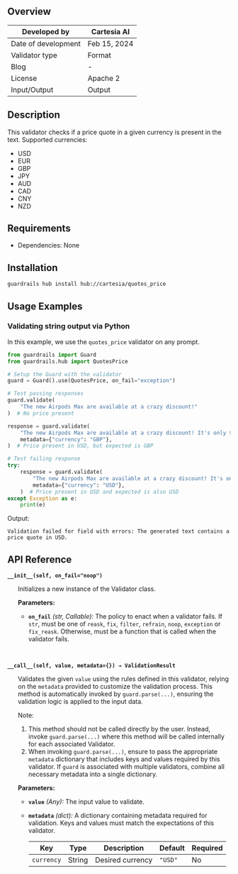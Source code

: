 ## Overview

| Developed by | Cartesia AI |
| --- | --- |
| Date of development | Feb 15, 2024 |
| Validator type | Format |
| Blog | - |
| License | Apache 2 |
| Input/Output | Output |

## Description

This validator checks if a price quote in a given currency is present in the text. Supported currencies:
- USD
- EUR
- GBP
- JPY
- AUD
- CAD
- CNY
- NZD


## Requirements
* Dependencies: None

## Installation

```bash
guardrails hub install hub://cartesia/quotes_price
```

## Usage Examples

### Validating string output via Python

In this example, we use the `quotes_price` validator on any prompt.

```python
from guardrails import Guard
from guardrails.hub import QuotesPrice

# Setup the Guard with the validator
guard = Guard().use(QuotesPrice, on_fail="exception")

# Test passing responses
guard.validate(
    "The new Airpods Max are available at a crazy discount!"
)  # No price present

response = guard.validate(
    "The new Airpods Max are available at a crazy discount! It's only $9.99!",
    metadata={"currency": "GBP"},
)  # Price present in USD, but expected is GBP

# Test failing response
try:
    response = guard.validate(
        "The new Airpods Max are available at a crazy discount! It's only $9.99!",
        metadata={"currency": "USD"},
    )  # Price present in USD and expected is also USD
except Exception as e:
    print(e)
```
Output:
```console
Validation failed for field with errors: The generated text contains a price quote in USD.
```

## API Reference

**`__init__(self, on_fail="noop")`**
<ul>

Initializes a new instance of the Validator class.

**Parameters:**

- **`on_fail`** *(str, Callable):* The policy to enact when a validator fails. If `str`, must be one of `reask`, `fix`, `filter`, `refrain`, `noop`, `exception` or `fix_reask`. Otherwise, must be a function that is called when the validator fails.

</ul>

<br>

**`__call__(self, value, metadata={}) → ValidationResult`**

<ul>

Validates the given `value` using the rules defined in this validator, relying on the `metadata` provided to customize the validation process. This method is automatically invoked by `guard.parse(...)`, ensuring the validation logic is applied to the input data.

Note:

1. This method should not be called directly by the user. Instead, invoke `guard.parse(...)` where this method will be called internally for each associated Validator.
2. When invoking `guard.parse(...)`, ensure to pass the appropriate `metadata` dictionary that includes keys and values required by this validator. If `guard` is associated with multiple validators, combine all necessary metadata into a single dictionary.

**Parameters:**

- **`value`** *(Any):* The input value to validate.
- **`metadata`** *(dict):* A dictionary containing metadata required for validation. Keys and values must match the expectations of this validator.
    
    
    | Key | Type | Description | Default | Required |
    | --- | --- | --- | --- | --- |
    | `currency` | String | Desired currency | `"USD"` | No |

</ul>
